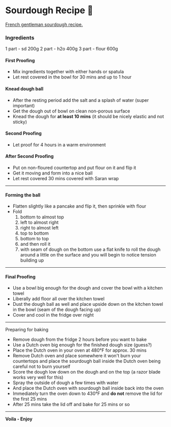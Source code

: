 # Sourdough Recipe :bread:

[French gentleman sourdough recipe.](https://www.youtube.com/watch?v=P_hR43eMgug)

### Ingredients
1 part - sd 200g
2 part - h2o 400g
3 part - flour 600g

#### First Proofing

* Mix ingredients together with either hands or spatula
* Let rest covered in the bowl for 30 mins and up to 1 hour

#### Knead dough ball

* After the resting period add the salt and a splash of water (super important)
* Get the dough out of bowl on clean non-porous surface
* Knead the dough for **at least 10 mins** (it should be nicely elastic and not sticky)

#### Second Proofing

* Let proof for 4 hours in a warm environment


#### After Second Proofing

* Put on non-floured countertop and put flour on it and flip it
* Get it moving and form into a nice ball
* Let rest covered 30 mins covered with Saran wrap

-----

#### Forming the ball

* Flatten slightly like a pancake and flip it, then sprinkle with flour
* Fold
  1. bottom to almost top
  2. left to almost right
  3. right to almost left
  4. top to bottom
  5. bottom to top
  6. and then roll it
  7. with seam of dough on the bottom use a flat knife to roll the dough around a little on the surface and you will begin to notice tension building up

----

#### Final Proofing

* Use a bowl big enough for the dough and cover the bowl with a kitchen towel
* Liberally add floor all over the kitchen towel
* Dust the dough ball as well and place upside down on the kitchen towel in the bowl (seam of the dough facing up)
* Cover and cool in the fridge over night

-----

Preparing for baking

* Remove dough from the fridge 2 hours before you want to bake
* Use a Dutch oven big enough for the finished dough size (guess?)
* Place the Dutch oven in your oven at 480&deg;F for approx. 30 mins
* Remove Dutch oven and place somewhere it won't burn your countertops and place the sourdough ball inside the Dutch oven being careful not to burn yourself
* Score the dough low down on the dough and on the top (a razor blade works very well for this)
* Spray the outside of dough a few times with water
* And place the Dutch oven with sourdough ball inside back into the oven
* Immediately turn the oven down to 430&deg;F and **do not** remove the lid for the first 25 mins
* After 25 mins take the lid off and bake for 25 mins or so

-----

**Voila - Enjoy**